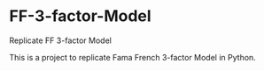 # FF-3-factor-Model
Replicate FF 3-factor Model

This is a project to replicate Fama French 3-factor Model in Python.
